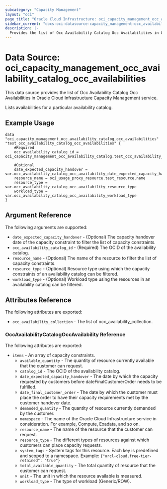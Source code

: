 ```yaml
---
subcategory: "Capacity Management"
layout: "oci"
page_title: "Oracle Cloud Infrastructure: oci_capacity_management_occ_availability_catalog_occ_availabilities"
sidebar_current: "docs-oci-datasource-capacity_management-occ_availability_catalog_occ_availabilities"
description: |-
  Provides the list of Occ Availability Catalog Occ Availabilities in Oracle Cloud Infrastructure Capacity Management service
---
```


# Data Source: oci_capacity_management_occ_availability_catalog_occ_availabilities
This data source provides the list of Occ Availability Catalog Occ Availabilities in Oracle Cloud Infrastructure Capacity Management service.

Lists availabilities for a particular availability catalog.

## Example Usage

```hcl
data "oci_capacity_management_occ_availability_catalog_occ_availabilities" "test_occ_availability_catalog_occ_availabilities" {
	#Required
	occ_availability_catalog_id = oci_capacity_management_occ_availability_catalog.test_occ_availability_catalog.id

	#Optional
	date_expected_capacity_handover = var.occ_availability_catalog_occ_availability_date_expected_capacity_handover
	resource_name = oci_usage_proxy_resource.test_resource.name
	resource_type = var.occ_availability_catalog_occ_availability_resource_type
	workload_type = var.occ_availability_catalog_occ_availability_workload_type
}
```

## Argument Reference

The following arguments are supported:

* `date_expected_capacity_handover` - (Optional) The capacity handover date of the capacity constraint to filter the list of capacity constraints.
* `occ_availability_catalog_id` - (Required) The OCID of the availability catalog.
* `resource_name` - (Optional) The name of the resource to filter the list of capacity constraints.
* `resource_type` - (Optional) Resource type using which the capacity constraints of an availability catalog can be filtered.
* `workload_type` - (Optional) Workload type using the resources in an availability catalog can be filtered.


## Attributes Reference

The following attributes are exported:

* `occ_availability_collection` - The list of occ_availability_collection.

### OccAvailabilityCatalogOccAvailability Reference

The following attributes are exported:

* `items` - An array of capacity constraints.
	* `available_quantity` - The quantity of resource currently available that the customer can request.
	* `catalog_id` - The OCID of the availability catalog.
	* `date_expected_capacity_handover` - The date by which the capacity requested by customers before dateFinalCustomerOrder needs to be fulfilled.
	* `date_final_customer_order` - The date by which the customer must place the order to have their capacity requirements met by the customer handover date.
	* `demanded_quantity` - The quantity of resource currently demanded by the customer.
	* `namespace` - The name of the Oracle Cloud Infrastructure service in consideration. For example, Compute, Exadata, and so on. 
	* `resource_name` - The name of the resource that the customer can request.
	* `resource_type` - The different types of resources against which customers can place capacity requests.
	* `system_tags` - System tags for this resource. Each key is predefined and scoped to a namespace. Example: `{"orcl-cloud.free-tier-retained": "true"}` 
	* `total_available_quantity` - The total quantity of resource that the customer can request.
	* `unit` - The unit in which the resource available is measured.
	* `workload_type` - The type of workload (Generic/ROW).

